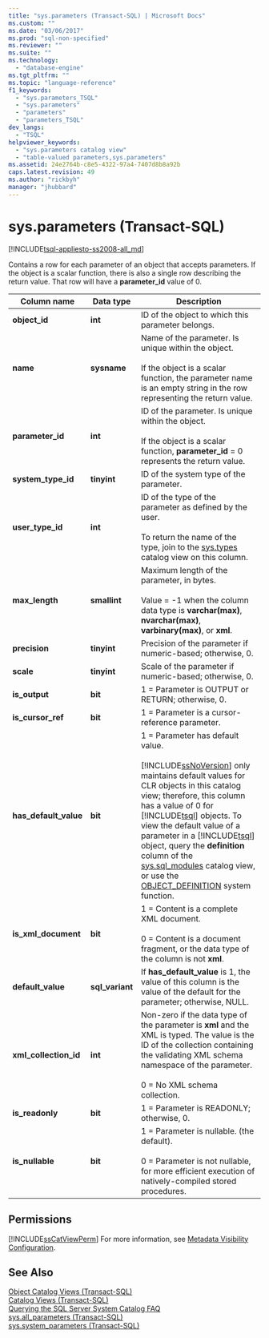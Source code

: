 ```yaml
---
title: "sys.parameters (Transact-SQL) | Microsoft Docs"
ms.custom: ""
ms.date: "03/06/2017"
ms.prod: "sql-non-specified"
ms.reviewer: ""
ms.suite: ""
ms.technology: 
  - "database-engine"
ms.tgt_pltfrm: ""
ms.topic: "language-reference"
f1_keywords: 
  - "sys.parameters_TSQL"
  - "sys.parameters"
  - "parameters"
  - "parameters_TSQL"
dev_langs: 
  - "TSQL"
helpviewer_keywords: 
  - "sys.parameters catalog view"
  - "table-valued parameters,sys.parameters"
ms.assetid: 24e2764b-c8e5-4322-97a4-7407d8b8a92b
caps.latest.revision: 49
ms.author: "rickbyh"
manager: "jhubbard"
---
```

# sys.parameters (Transact-SQL)
[!INCLUDE[tsql-appliesto-ss2008-all_md](../../database-engine/configure/windows/includes/tsql-appliesto-ss2008-all-md.md)]

  Contains a row for each parameter of an object that accepts parameters. If the object is a scalar function, there is also a single row describing the return value. That row will have a **parameter_id** value of 0.  
  
|Column name|Data type|Description|  
|-----------------|---------------|-----------------|  
|**object_id**|**int**|ID of the object to which this parameter belongs.|  
|**name**|**sysname**|Name of the parameter. Is unique within the object.<br /><br /> If the object is a scalar function, the parameter name is an empty string in the row representing the return value.|  
|**parameter_id**|**int**|ID of the parameter. Is unique within the object.<br /><br /> If the object is a scalar function, **parameter_id** = 0 represents the return value.|  
|**system_type_id**|**tinyint**|ID of the system type of the parameter.|  
|**user_type_id**|**int**|ID of the type of the parameter as defined by the user.<br /><br /> To return the name of the type, join to the [sys.types](../../relational-databases/system-catalog-views/sys.types-transact-sql.md) catalog view on this column.|  
|**max_length**|**smallint**|Maximum length of the parameter, in bytes.<br /><br /> Value = -1 when the column data type is **varchar(max)**, **nvarchar(max)**, **varbinary(max)**, or **xml**.|  
|**precision**|**tinyint**|Precision of the parameter if numeric-based; otherwise, 0.|  
|**scale**|**tinyint**|Scale of the parameter if numeric-based; otherwise, 0.|  
|**is_output**|**bit**|1 = Parameter is OUTPUT or RETURN; otherwise, 0.|  
|**is_cursor_ref**|**bit**|1 = Parameter is a cursor-reference parameter.|  
|**has_default_value**|**bit**|1 = Parameter has default value.<br /><br /> [!INCLUDE[ssNoVersion](../../advanced-analytics/r-services/includes/ssnoversion-md.md)] only maintains default values for CLR objects in this catalog view; therefore, this column has a value of 0 for [!INCLUDE[tsql](../../advanced-analytics/r-services/includes/tsql-md.md)] objects. To view the default value of a parameter in a [!INCLUDE[tsql](../../advanced-analytics/r-services/includes/tsql-md.md)] object, query the **definition** column of the [sys.sql_modules](../../relational-databases/system-catalog-views/sys.sql-modules-transact-sql.md) catalog view, or use the [OBJECT_DEFINITION](../../t-sql/functions/object-definition-transact-sql.md) system function.|  
|**is_xml_document**|**bit**|1 = Content is a complete XML document.<br /><br /> 0 = Content is a document fragment, or the data type of the column is not **xml**.|  
|**default_value**|**sql_variant**|If **has_default_value** is 1, the value of this column is the value of the default for the parameter; otherwise, NULL.|  
|**xml_collection_id**|**int**|Non-zero if the data type of the parameter is **xml** and the XML is typed. The value is the ID of the collection containing the validating XML schema namespace of the parameter.<br /><br /> 0 = No XML schema collection.|  
|**is_readonly**|**bit**|1 =  Parameter is  READONLY; otherwise, 0.|  
|**is_nullable**|**bit**|1 = Parameter is nullable. (the default).<br /><br /> 0 = Parameter is not nullable, for more efficient execution of natively-compiled stored procedures.|  
  
## Permissions  
 [!INCLUDE[ssCatViewPerm](../../relational-databases/system-catalog-views/includes/sscatviewperm-md.md)] For more information, see [Metadata Visibility Configuration](../../relational-databases/security/metadata-visibility-configuration.md).  
  
## See Also  
 [Object Catalog Views &#40;Transact-SQL&#41;](../../relational-databases/system-catalog-views/object-catalog-views-transact-sql.md)   
 [Catalog Views &#40;Transact-SQL&#41;](../Topic/Catalog%20Views%20\(Transact-SQL\).md)   
 [Querying the SQL Server System Catalog FAQ](../../relational-databases/system-catalog-views/querying-the-sql-server-system-catalog-faq.md)   
 [sys.all_parameters &#40;Transact-SQL&#41;](../../relational-databases/system-catalog-views/sys.all-parameters-transact-sql.md)   
 [sys.system_parameters &#40;Transact-SQL&#41;](../../relational-databases/system-catalog-views/sys.system-parameters-transact-sql.md)  
  
  